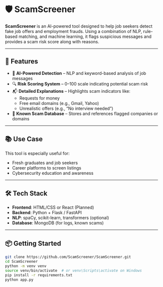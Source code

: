 # 🛡️ ScamScreener

**ScamScreener** is an AI-powered tool designed to help job seekers detect fake job offers and employment frauds. Using a combination of NLP, rule-based matching, and machine learning, it flags suspicious messages and provides a scam risk score along with reasons.

---

## 🚀 Features

- 🧠 **AI-Powered Detection** – NLP and keyword-based analysis of job messages
- 🔍 **Risk Scoring System** – 0–100 scale indicating potential scam risk
- 📬 **Detailed Explanations** – Highlights scam indicators like:
  - Requests for money
  - Free email domains (e.g., Gmail, Yahoo)
  - Unrealistic offers (e.g., “No interview needed”)
- 🏢 **Known Scam Database** – Stores and references flagged companies or domains

---

## 📚 Use Case

This tool is especially useful for:
- Fresh graduates and job seekers
- Career platforms to screen listings
- Cybersecurity education and awareness

---

## 🛠️ Tech Stack

- **Frontend**: HTML/CSS or React (Planned)
- **Backend**: Python + Flask / FastAPI
- **NLP**: spaCy, scikit-learn, transformers (optional)
- **Database**: MongoDB (for logs, known scams)

---

## 📦 Getting Started

```bash
git clone https://github.com/ScamScreener/ScamScreener.git
cd ScamScreener
python -m venv venv
source venv/bin/activate  # or venv\Scripts\activate on Windows
pip install -r requirements.txt
python app.py
